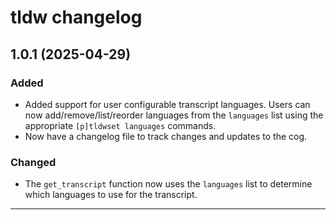 # tldw changelog

## 1.0.1 (2025-04-29)

### Added
- Added support for user configurable transcript languages.
Users can now add/remove/list/reorder languages from the `languages` list using the appropriate `[p]tldwset languages` commands.
- Now have a changelog file to track changes and updates to the cog.

### Changed
- The `get_transcript` function now uses the `languages` list to determine
  which languages to use for the transcript.


---
